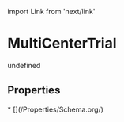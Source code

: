 import Link from 'next/link'
# MultiCenterTrial

undefined

## Properties

<Grid>
* [](/Properties/Schema.org/)

</Grid>

